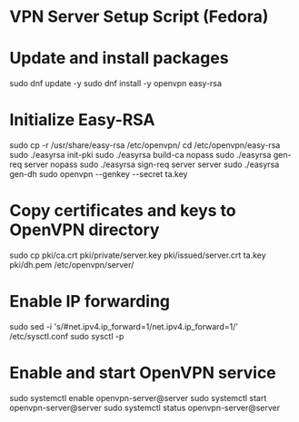 # VPN Server Setup Script (Fedora)

# Update and install packages
sudo dnf update -y
sudo dnf install -y openvpn easy-rsa

# Initialize Easy-RSA
sudo cp -r /usr/share/easy-rsa /etc/openvpn/
cd /etc/openvpn/easy-rsa
sudo ./easyrsa init-pki
sudo ./easyrsa build-ca nopass
sudo ./easyrsa gen-req server nopass
sudo ./easyrsa sign-req server server
sudo ./easyrsa gen-dh
sudo openvpn --genkey --secret ta.key

# Copy certificates and keys to OpenVPN directory
sudo cp pki/ca.crt pki/private/server.key pki/issued/server.crt ta.key pki/dh.pem /etc/openvpn/server/

# Enable IP forwarding
sudo sed -i 's/#net.ipv4.ip_forward=1/net.ipv4.ip_forward=1/' /etc/sysctl.conf
sudo sysctl -p

# Enable and start OpenVPN service
sudo systemctl enable openvpn-server@server
sudo systemctl start openvpn-server@server
sudo systemctl status openvpn-server@server
